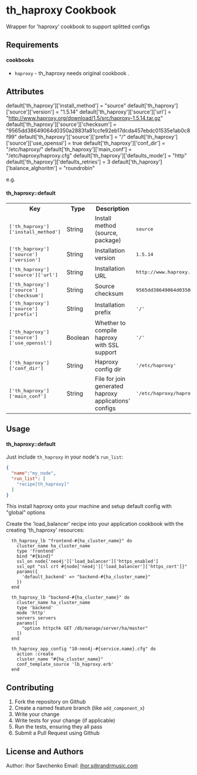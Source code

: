 th_haproxy Cookbook
===================

Wrapper for 'haproxy' cookbook to support splitted configs

Requirements
------------

#### cookbooks
- `haproxy` - th_haproxy needs original cookbook .

Attributes
----------
default['th_haproxy']['install_method'] = "source"
default['th_haproxy']['source']['version'] = "1.5.14"
default['th_haproxy']['source']['url'] = "http://www.haproxy.org/download/1.5/src/haproxy-1.5.14.tar.gz"
default['th_haproxy']['source']['checksum'] = "9565dd38649064d0350a2883fa81ccfe92eb17dcda457ebdc01535e1ab0c8f99"
default['th_haproxy']['source']['prefix'] = "/"
default['th_haproxy']['source']['use_openssl'] = true
default['th_haproxy']['conf_dir'] = "/etc/haproxy/"
default['th_haproxy']['main_conf'] = "/etc/haproxy/haproxy.cfg"
default['th_haproxy']['defaults_mode'] = "http"
default['th_haproxy']['defaults_retries'] = 3
default['th_haproxy']['balance_alghoritm'] = "roundrobin" 

e.g.
#### th_haproxy::default
<table>
  <tr>
    <th>Key</th>
    <th>Type</th>
    <th>Description</th>
    <th>Default</th>
  </tr>
  <tr>
    <td><tt>['th_haproxy']['install_method']</tt></td>
    <td>String</td>
    <td>Install method (source, package)</td>
    <td><tt>source</tt></td>
  </tr>
  <tr>
    <td><tt>['th_haproxy']['source']['version']</tt></td>
    <td>String</td>
    <td>Installation version</td>
    <td><tt>1.5.14</tt></td>
  </tr>
  <tr>
    <td><tt>['th_haproxy']['source']['url']</tt></td>
    <td>String</td>
    <td>Installation URL</td>
    <td><tt>http://www.haproxy.org/download/1.5/src/haproxy-1.5.14.tar.gz</tt></td>
  </tr>
  <tr>
    <td><tt>['th_haproxy']['source']['checksum']</tt></td>
    <td>String</td>
    <td>Source checksum</td>
    <td><tt>9565dd38649064d0350a2883fa81ccfe92eb17dcda457ebdc01535e1ab0c8f99</tt></td>
  </tr>
  <tr>
    <td><tt>['th_haproxy']['source']['prefix']</tt></td>
    <td>String</td>
    <td>Installation prefix</td>
    <td><tt>'/'</tt></td>
  </tr>
  <tr>
    <td><tt>['th_haproxy']['source']['use_openssl']</tt></td>
    <td>Boolean</td>
    <td>Whether to compile haproxy with SSL support</td>
    <td><tt>'/'</tt></td>
  </tr>
  <tr>
    <td><tt>['th_haproxy']['conf_dir']</tt></td>
    <td>String</td>
    <td>Haproxy config dir</td>
    <td><tt>'/etc/haproxy'</tt></td>
  </tr>
  <tr>
    <td><tt>['th_haproxy']['main_conf']</tt></td>
    <td>String</td>
    <td>File for join generated haproxy applications' configs</td>
    <td><tt>'/etc/haproxy/haproxy.cfg'</tt></td>
  </tr>
</table>

Usage
-----
#### th_haproxy::default

Just include `th_haproxy` in your node's `run_list`:

```json
{
  "name":"my_node",
  "run_list": [
    "recipe[th_haproxy]"
  ]
}
```

This install haproxy onto your machine and setup default config with "global" options

Create the 'load_balancer' recipe into your application cookbook with the creating 'th_haproxy' resources:

```
  th_haproxy_lb "frontend-#{ha_cluster_name}" do
    cluster_name ha_cluster_name
    type 'frontend'
    bind "#{bind}"
    ssl_on node['neo4j']['load_balancer']['https_enabled']
    ssl_opt "ssl crt #{node['neo4j']['load_balancer']['https_cert']}"
    params({
      'default_backend' => "backend-#{ha_cluster_name}"
    })
  end

  th_haproxy_lb "backend-#{ha_cluster_name}" do
    cluster_name ha_cluster_name
    type 'backend'
    mode 'http'
    servers servers
    params([
      "option httpchk GET /db/manage/server/ha/master"
    ])
  end

  th_haproxy_app_config "10-neo4j-#{service.name}.cfg" do
    action :create
    cluster_name "#{ha_cluster_name}"
    conf_template_source 'lb_haproxy.erb'
  end
```

Contributing
------------

1. Fork the repository on Github
2. Create a named feature branch (like `add_component_x`)
3. Write your change
4. Write tests for your change (if applicable)
5. Run the tests, ensuring they all pass
6. Submit a Pull Request using Github

License and Authors
-------------------
Author: Ihor Savchenko
Email: ihor.s@randrmusic.com
